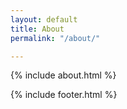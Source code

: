 ```yaml
---
layout: default
title: About
permalink: "/about/"

---
```


<head>
<meta name="description" content=" We are Justina and Lloyd, a wife and husband team, working together to create beautiful wedding photos and videos.">

<meta property="og:title" content="Instinct Wedding - Kent based wedding photography and video team, producing beautiful, documentary style wedding photography and films. Covering Kent, London, East Sussex, Surrey and surrounding areas.">

<meta property="og:description" content="We are Justina and Lloyd, a wife and husband team, working together to create beautiful wedding photos and videos">

<meta property="og:image" content="https://www.instinctwedding.com/assets/images/about.jpg" alt="Instinct Wedding Photographers in Kent ">
<meta property="og:url" content="http://www.instinctwedding.com/about">

</head>

{% include about.html %}

{% include footer.html %}